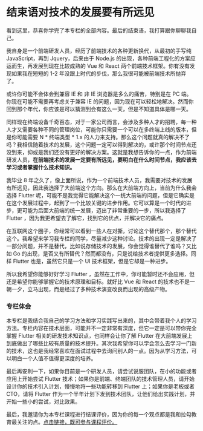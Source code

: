 # 结束语对技术的发展要有所远见

看到这里，恭喜你学完了本专栏的全部内容。最后的结束语，我打算跟你聊聊我自己。

我自身是一个前端研发人员，经历了前端技术的各种更新换代，从最初的手写纯 JavaScript，再到 Jquery，后来由于 Node.js 的出现，各种前端工程化的方案应运而生，再发展到现在比较成熟的 Vue 和 React 两个前端技术框架。你有没有发现如果我在短短的 1-2 年没跟上时代的步伐，那么我很可能被前端技术所抛弃了。

或许你可能不会体会到兼容 IE 和 非 IE 浏览器是多么的痛苦，特别是在 PC 端。你现在可能不需要再考虑关于兼容 IE 的问题，因为现在可以轻松地解决。然而你回到那个年代，你应该是可以猜测到会有这么一天，但是不知道具体是哪一天。

同样现在终端设备千奇百态，对于一家公司而言，会涉及多种人才的招聘，每一种人才又需要各种不同的管理岗位，可能你只需要一个可以在多终端上线的版本，但是你可能需要 N \* 终端类型 \* 1.x 的人力来支持。那么这个问题就真的解决不了吗？我相信随着技术的发展，这个问题一定可以得到解决的，或许那个时间节点还没到来，抑或是我们还没有更好的解决方案。这就是我想告诉你的一点，作为前端研发人员，**在前端技术的发展一定要有所远见，要明白在什么时间节点，我应该去学习或者掌握什么技术知识。**

我毕业 8 年之久了，像上面所说，作为一个前端技术人员，我需要对技术的发展有所远见，因此我选择了大前端这个方向。那么在大前端方向上，当前为什么我会选择 Flutter 呢，可能不是我觉得它能解决这个一统大前端的问题，但是它确实是在这个发展过程中，起到了一个比较关键的进步作用。它可以算是一个时代的进步，更可能为后面大前端的统一发展，迈出了非常重要的一步，所以我选择了 Flutter ，因为我更希望去了解它，找到它的优点，并解决它的痛点。

在互联网这个圈子，你经常可以看到一些人在对撕，讨论这个替代那个，那个替代这个。我希望来学习我专栏的同学，尽量减少这种讨论。技术的出现一定是解决了一部分问题，并不是替代，比如说存储技术的发展，你会觉得谁替代了谁吗？又比如 Go 的出现，是否又有所替代？然而都没有，只是说给技术者提供更多选择。同样 Flutter 也是，虽然它只是一个 UI 技术框架，但是它却是一种进步。

所以我希望你能够好好学习 Flutter ，虽然在工作中，你可能暂时还不会应用，但还是希望你能够掌握它的技术原理和目标。就好比 Vue 和 React 的技术也不是一朝一夕，立马出现，而是经过了多种技术演变改良而出现的高级产物。

### 专栏体会

本专栏是我结合我自己的学习方法和学习实践写出来的，其中会带着我个人的学习方法。专栏内容在技术层面，可能并不一定非常有深度，但它一定是可以带你完全掌握 Flutter 相关的研发技术知识点，也同样会让你了解 Flutter 在大前端发展上到底做出了哪些比较有质量的技术提升。其次我希望你可以学会怎么去学习一门新的技术，这也是我经常喜欢在面试过程中去询问别人的一点。因为从学习方法，可以明白一个人值不值得更深度的培养。

最后再安利一下，如果你目前是一个研发人员，请尝试说服团队，在小的功能或者应用上开始尝试 Flutter 技术；如果你是前端、终端团队的技术管理人员，请开始设计你的技术引入计划，慢慢地将一些功能转移到 Flutter 上；如果你是老板或者 CTO，请将 Flutter 作为一个半年计划下发到技术团队，让他们给出实践计划，并开始一些小的尝试，对比效果。

最后，我邀请你为本专栏课程进行结课评价，因为你的每一个观点都是我和拉勾教育最关注的点。[点击链接，既可参与课程评价。](https://wj.qq.com/s2/6901229/2773)

